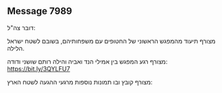 ## Message 7989

דובר צה"ל:

מצורף תיעוד מהמפגש הראשוני של החטופים עם משפחותיהם, בשובם לשטח ישראל הלילה.

מצורף רגע המפגש בין אמילי הנד ואביה והילה רותם שושני ודודה:
https://bit.ly/3QYLFU7

מצורף קובץ ובו תמונות נוספות מרגעי ההגעה לשטח הארץ:

